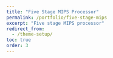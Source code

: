 ```yaml
---
title: "Five Stage MIPS Processor"
permalink: /portfolio/five-stage-mips
excerpt: "Five stage MIPS processor"
redirect_from:
  - /theme-setup/
toc: true
order: 3
---
```

